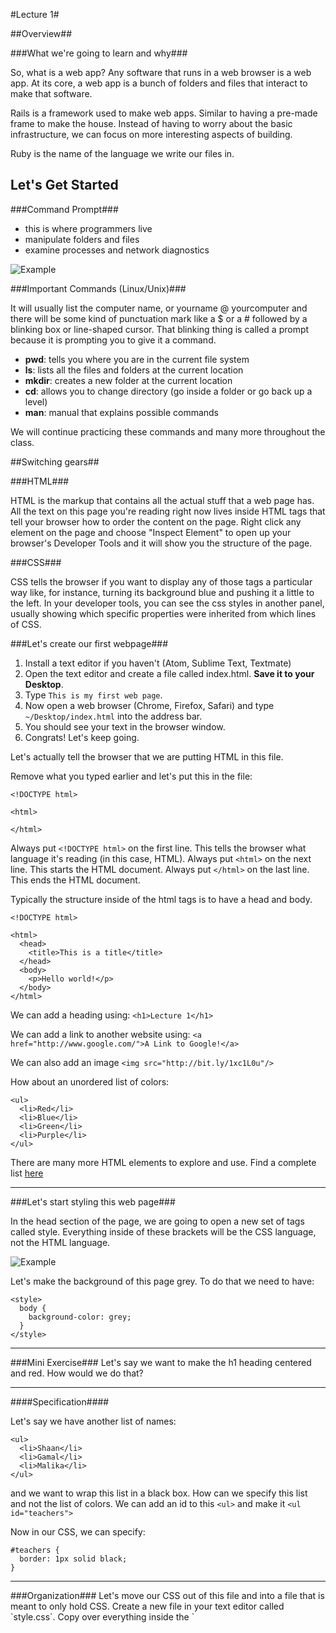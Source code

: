 #Lecture 1#

##Overview##

###What we're going to learn and why###

So, what is a web app? Any software that runs in a web browser is a web app. At its core, a web app is a bunch of folders and files that interact to make that software.

Rails is a framework used to make web apps. Similar to having a pre-made frame to make the house. Instead of having to worry about the basic infrastructure, we can focus on more interesting aspects of building.

Ruby is the name of the language we write our files in.



## Let's Get Started

###Command Prompt###

* this is where programmers live
* manipulate folders and files
* examine processes and network diagnostics

![Example](http://upload.wikimedia.org/wikipedia/commons/2/29/Linux_command-line._Bash._GNOME_Terminal._screenshot.png)

###Important Commands (Linux/Unix)###

It will usually list the computer name, or yourname @ yourcomputer and there will be some kind of punctuation mark like a $ or a # followed by a blinking box or line-shaped cursor. That blinking thing is called a prompt because it is prompting you to give it a command.

* **pwd**: tells you where you are in the current file system
* **ls**: lists all the files and folders at the current location
* **mkdir**: creates a new folder at the current location
* **cd**: allows you to change directory (go inside a folder or go back up a level)
* **man**: manual that explains possible commands

We will continue practicing these commands and many more throughout the class.

##Switching gears##

###HTML###

HTML is the markup that contains all the actual stuff that a web page has. All the text on this page you're reading right now lives inside HTML tags that tell your browser how to order the content on the page. Right click any element on the page and choose "Inspect Element" to open up your browser's Developer Tools and it will show you the structure of the page.

###CSS###

CSS tells the browser if you want to display any of those tags a particular way like, for instance, turning its background blue and pushing it a little to the left. In your developer tools, you can see the css styles in another panel, usually showing which specific properties were inherited from which lines of CSS.

###Let's create our first webpage###

1. Install a text editor if you haven't (Atom, Sublime Text, Textmate)
2. Open the text editor and create a file called index.html. **Save it to your Desktop**.
3. Type `This is my first web page`.
4. Now open a web browser (Chrome, Firefox, Safari) and type `~/Desktop/index.html` into the address bar.
5. You should see your text in the browser window.
6. Congrats! Let's keep going.

Let's actually tell the browser that we are putting HTML in this file.

Remove what you typed earlier and let's put this in the file:
```
<!DOCTYPE html>

<html>

</html>
```

Always put `<!DOCTYPE html>` on the first line. This tells the browser what language it's reading (in this case, HTML). Always put `<html>` on the next line. This starts the HTML document. Always put `</html>` on the last line. This ends the HTML document.

Typically the structure inside of the html tags is to have a head and body.

```
<!DOCTYPE html>

<html>
  <head>
    <title>This is a title</title>
  </head>
  <body>
    <p>Hello world!</p>
  </body>
</html>
```

We can add a heading using: `<h1>Lecture 1</h1>`

We can add a link to another website using: `<a href="http://www.google.com/">A Link to Google!</a>`

We can also add an image `<img src="http://bit.ly/1xc1L0u"/>`

How about an unordered list of colors:
```
<ul>
  <li>Red</li>
  <li>Blue</li>
  <li>Green</li>
  <li>Purple</li>
</ul>
```

There are many more HTML elements to explore and use. Find a complete list [here](https://developer.mozilla.org/en-US/docs/Web/Guide/HTML/HTML5/HTML5_element_list)

<hr>

###Let's start styling this web page###

In the head section of the page, we are going to open a new set of tags called style. Everything inside of these brackets will be the CSS language, not the HTML language.

![Example](http://bit.ly/13s9rh5)

Let's make the background of this page grey. To do that we need to have:

```
<style>
  body {
    background-color: grey;
  }
</style>
```
<hr>

###Mini Exercise###
Let's say we want to make the h1 heading centered and red. How would we do that?

<hr>

####Specification####

Let's say we have another list of names:
```
<ul>
  <li>Shaan</li>
  <li>Gamal</li>
  <li>Malika</li>
</ul>
```
and we want to wrap this list in a black box. How can we specify this list and not the list of colors. We can add an id to this `<ul>` and make it `<ul id="teachers">`

Now in our CSS, we can specify:
```
#teachers {
  border: 1px solid black;
}
```
<hr>
###Organization###
Let's move our CSS out of this file and into a file that is meant to only hold CSS.
Create a new file in your text editor called `style.css`. Copy over everything inside the `<style>` tag into the new file.

Now, remove the `<style>` tag and instead put `<link rel="stylesheet" name="text/css" href="style.css">`

So now we have a HTML file and a CSS file.

<hr>

##To Do For Thursday##

1. Download a text editor on your personal computer if you don't have one.
  * [Atom](https://atom.io/), [Sublime Text](http://www.sublimetext.com/), [Textmate](http://macromates.com/)
2. Open the command prompt on your own computer and practice a few commands.
  * Extra [material](http://www.codecademy.com/blog/72-getting-comfortable-in-the-terminal-linux) from CodeAcademy for **Linux**
3. Practice HTML/CSS
  * [Shaw Howe's  Tutorials](http://learn.shayhowe.com/html-css/building-your-first-web-page/): Highly recommended
  * [CodeAcademy Lesson](http://www.codecademy.com/tracks/web): If you have time
  * [Odin Project](http://www.theodinproject.com/web-development-101/html-and-css-basics): Bonus material
